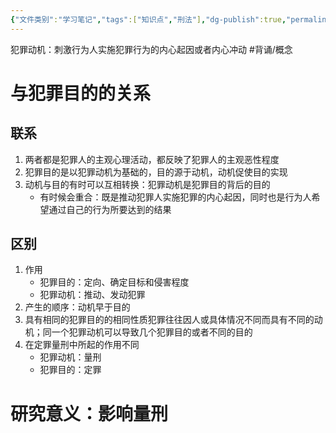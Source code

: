 ```yaml
---
{"文件类别":"学习笔记","tags":["知识点","刑法"],"dg-publish":true,"permalink":"/学习笔记studyup/刑总/犯罪动机/","dgPassFrontmatter":true,"created":"2024-11-02T19:22:18.287+08:00","updated":"2024-11-02T19:33:55.041+08:00"}
---
```


犯罪动机：刺激行为人实施犯罪行为的内心起因或者内心冲动 #背诵/概念 
# 与犯罪目的的关系
## 联系
1. 两者都是犯罪人的主观心理活动，都反映了犯罪人的主观恶性程度
2. 犯罪目的是以犯罪动机为基础的，目的源于动机，动机促使目的实现
3. 动机与目的有时可以互相转换：犯罪动机是犯罪目的背后的目的
	- 有时候会重合：既是推动犯罪人实施犯罪的内心起因，同时也是行为人希望通过自己的行为所要达到的结果
## 区别
1. 作用
	- 犯罪目的：定向、确定目标和侵害程度
	- 犯罪动机：推动、发动犯罪
2. 产生的顺序：动机早于目的
3. 具有相同的犯罪目的的相同性质犯罪往往因人或具体情况不同而具有不同的动机；同一个犯罪动机可以导致几个犯罪目的或者不同的目的
4. 在定罪量刑中所起的作用不同
	- 犯罪动机：量刑
	- 犯罪目的：定罪
# 研究意义：影响量刑